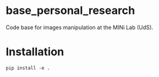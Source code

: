 # base_personal_research
Code base for images manipulation at the MINi Lab (UdS).

# Installation
```
pip install -e .
```
